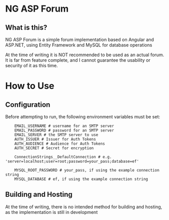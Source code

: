 # NG ASP Forum

## What is this?
NG ASP Forum is a simple forum implementation based on Angular and ASP.NET, using Entity Framework and MySQL for database operations

At the time of writing it is NOT recommended to be used as an actual forum. It is far from feature complete, and I cannot guarantee the usability or security of it as this time.

# How to Use

## Configuration
Before attempting to run, the following environment variables must be set:
```
    EMAIL_USERNAME # username for an SMTP server
    EMAIL_PASSWORD # password for an SMTP server
    EMAIL_SERVER # the SMTP server to use
    AUTH_ISSUER # Issuer for Auth Tokens
    AUTH_AUDIENCE # Audience for Auth Tokens
    AUTH_SECRET # Secret for encryption

    ConnectionStrings__DefaultConnection # e.g. 'server=localhost;user=root;password=your_pass;database=ef'

    MYSQL_ROOT_PASSWORD # your_pass, if using the example connection string
    MYSQL_DATABASE # ef, if using the example connection string

```

## Building and Hosting
At the time of writing, there is no intended method for building and hosting, as the implementation is still in development
